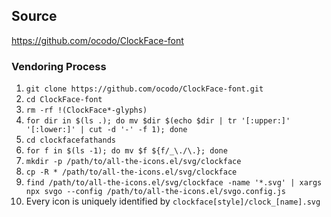 ## Source

https://github.com/ocodo/ClockFace-font

### Vendoring Process

1. `git clone https://github.com/ocodo/ClockFace-font.git`
2. `cd ClockFace-font`
3. `rm -rf !(ClockFace*-glyphs)`
4. `for dir in $(ls .); do mv $dir $(echo $dir | tr '[:upper:]' '[:lower:]' | cut -d '-' -f 1); done`
5. `cd clockfacefathands`
6. `for f in $(ls -1); do mv $f ${f/_\./\.}; done`
7. `mkdir -p /path/to/all-the-icons.el/svg/clockface`
8. `cp -R * /path/to/all-the-icons.el/svg/clockface`
9. `find /path/to/all-the-icons.el/svg/clockface -name '*.svg' | xargs npx svgo --config /path/to/all-the-icons.el/svgo.config.js`
10. Every icon is uniquely identified by `clockface[style]/clock_[name].svg`
